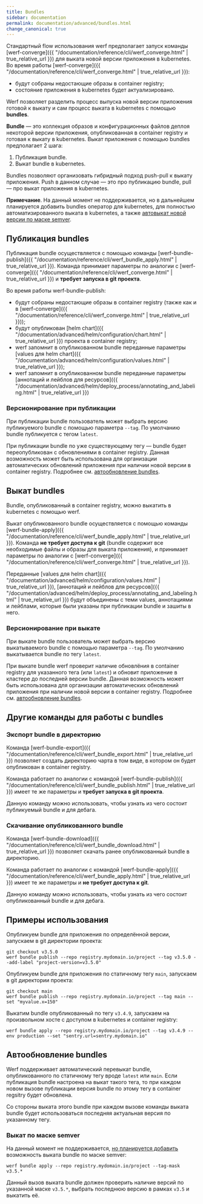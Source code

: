 ```yaml
---
title: Bundles
sidebar: documentation
permalink: documentation/advanced/bundles.html
change_canonical: true
---
```


Стандартный flow использования werf предполагает запуск команды [werf-converge]({{ "/documentation/reference/cli/werf_converge.html" | true_relative_url }}) для выката новой версии приложения в kubernetes. Во время работы [werf-converge]({{ "/documentation/reference/cli/werf_converge.html" | true_relative_url }}):
 - будут собраны недостающие образы в container registry;
 - состояние приложения в kubernetes будет актуализировано.

Werf позволяет разделить процесс выпуска новой версии приложения готовой к выкату и сам процесс выката в kubernetes с помощью **bundles**.

**Bundle** — это коллекция образов и конфигурационных файлов деплоя некоторой версии приложения, опубликованная в container registry и готовая к выкату в kubernetes. Выкат приложения с помощью bundles предполагает 2 шага:
  1. Публикация bundle.
  2. Выкат bundle в kubernetes.

Bundles позволяют организовать гибридный подход push-pull к выкату приложения. Push в данном случае — это про публикацию bundle, pull — про выкат приложения в kubernetes.

**Примечание**. На данный момент не поддерживается, но в дальнейшем планируется добавить bundles оператор для kubernetes, для полностью автоматизированного выката в kubernetes, а также [автовыкат новой версии по маске semver](#выкат-по-маске-semver).

## Публикация bundles

Публикация bundle осуществляется с помощью команды [werf-bundle-publish]({{ "/documentation/reference/cli/werf_bundle_apply.html" | true_relative_url }}). Команда принимает параметры по аналогии с [werf-converge]({{ "/documentation/reference/cli/werf_converge.html" | true_relative_url }}) и **требует запуска в git проекта**.

Во время работы werf-bundle-publish:
 - будут собраны недостающие образы в container registry (также как и в [werf-converge]({{ "/documentation/reference/cli/werf_converge.html" | true_relative_url }}));
 - будут опубликован [helm chart]({{ "/documentation/advanced/helm/configuration/chart.html" | true_relative_url }}) проекта в container registry;
 - werf запомнит в опубликованном bundle переданные параметры [values для helm chart]({{ "/documentation/advanced/helm/configuration/values.html" | true_relative_url }});
 - werf запомнит в опубликованном bundle переданные параметры [аннотаций и лейблов для ресурсов]({{ "/documentation/advanced/helm/deploy_process/annotating_and_labeling.html" | true_relative_url }})

### Версионирование при публикации

При публикации bundle пользователь может выбрать версию публикуемого bundle с помощью параметра `--tag`. По умолчанию bundle публикуется с тегом `latest`.

При публикации bundle по уже существующему тегу — bundle будет переопубликован с обновлениями в container registry. Данная возможность может быть использована для организации автоматических обновлений приложения при наличии новой версии в container registry. Подробнее см. [автообновление bundles](#автообновление-bundles).

## Выкат bundles

Bundle, опубликованный в container registry, можно выкатить в kubernetes с помощью werf.

Выкат опубликованного bundle осуществляется с помощью команды [werf-bundle-apply]({{ "/documentation/reference/cli/werf_bundle_apply.html" | true_relative_url }}). Команда **не требует доступа к git** (bundle содержит все необходимые файлы и образы для выката приложения), и принимает параметры по аналогии с [werf-converge]({{ "/documentation/reference/cli/werf_converge.html" | true_relative_url }}).

Переданные [values для helm chart]({{ "/documentation/advanced/helm/configuration/values.html" | true_relative_url }}), [аннотаций и лейблов для ресурсов]({{ "/documentation/advanced/helm/deploy_process/annotating_and_labeling.html" | true_relative_url }}) будут объединены с теми values, аннотациями и лейблами, которые были указаны при публикации bundle и зашиты в него.

### Версионирование при выкате

При выкате bundle пользователь может выбрать версию выкатываемого bundle с помощью параметра `--tag`. По умолчанию выкатывается bundle по тегу `latest`.

При выкате bundle werf проверит наличие обновлёния в container registry для указанного тега (или `latest`) и обновит приложение в кластере до последней версии bundle. Данная возможность может быть использована для организации автоматических обновлений приложения при наличии новой версии в container registry. Подробнее см. [автообновление bundles](#автообновление-bundles).

## Другие команды для работы с bundles

### Экспорт bundle в директорию

Команда [werf-bundle-export]({{ "/documentation/reference/cli/werf_bundle_export.html" | true_relative_url }}) позволяет создать директорию чарта в том виде, в котором он будет опубликован в container registry.

Команда работает по аналогии с командой [werf-bundle-publish]({{ "/documentation/reference/cli/werf_bundle_publish.html" | true_relative_url }}) имеет те же параметры и **требует запуска в git проекта**.

Данную команду можно использовать, чтобы узнать из чего состоит публикуемый bundle и для дебага.

### Скачивание опубликованного bundle

Команда [werf-bundle-download]({{ "/documentation/reference/cli/werf_bundle_download.html" | true_relative_url }}) позволяет скачать ранее опубликованный bundle в директорию.

Команда работает по аналогии с командой [werf-bundle-apply]({{ "/documentation/reference/cli/werf_bundle_apply.html" | true_relative_url }}) имеет те же параметры и **не требует доступа к git**.

Данную команду можно использовать, чтобы узнать из чего состоит опубликованный bundle и для дебага.

## Примеры использования

Опубликуем bundle для приложения по определённой версии, запускаем в git директории проекта:

```
git checkout v3.5.0
werf bundle publish --repo registry.mydomain.io/project --tag v3.5.0 --add-label "project-version=v3.5.0"
```

Опубликуем bundle для приложения по статичному тегу `main`, запускаем в git директории проекта:

```
git checkout main
werf bundle publish --repo registry.mydomain.io/project --tag main --set "myvalue.x=150"
```

Выкатим bundle опубликованный по тегу `v3.4.9`, запускаем на произвольном хосте с доступом в kubernetes и container registry:

```
werf bundle apply --repo registry.mydomain.io/project --tag v3.4.9 --env production --set "sentry.url=sentry.mydomain.io"
```

## Автообновление bundles

Werf поддерживает автоматический перевыкат bundle, опубликованного по статичному тегу вроде `latest` или `main`. Если публикация bundle настроена на выкат такого тега, то при каждом новом вызове публикации версия bundle по этому тегу в container regsitry будет обновлена.

Со стороны выката этого bundle при каждом вызове команды выката bundle будет использоваться последняя актуальная версия по указанному тегу.

### Выкат по маске semver

На данный момент не поддерживается, [но планируется добавить](https://github.com/werf/werf/issues/3169) возможность выката bundle по маске semver:

```
werf bundle apply --repo registry.mydomain.io/project --tag-mask v3.5.*
```

Данный вызов выката bundle должен проверить наличие версий по указанной маске `v3.5.*`, выбрать последнюю версию в рамках `v3.5` и выкатить её.
